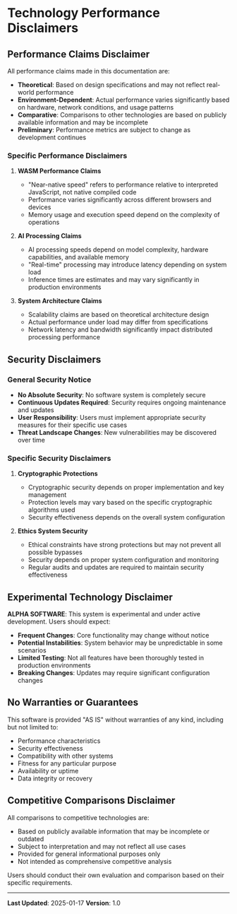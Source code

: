 # Technology Performance Disclaimers

## Performance Claims Disclaimer

All performance claims made in this documentation are:

- **Theoretical**: Based on design specifications and may not reflect real-world performance
- **Environment-Dependent**: Actual performance varies significantly based on hardware, network conditions, and usage patterns
- **Comparative**: Comparisons to other technologies are based on publicly available information and may be incomplete
- **Preliminary**: Performance metrics are subject to change as development continues

### Specific Performance Disclaimers

1. **WASM Performance Claims**
   - "Near-native speed" refers to performance relative to interpreted JavaScript, not native compiled code
   - Performance varies significantly across different browsers and devices
   - Memory usage and execution speed depend on the complexity of operations

2. **AI Processing Claims**
   - AI processing speeds depend on model complexity, hardware capabilities, and available memory
   - "Real-time" processing may introduce latency depending on system load
   - Inference times are estimates and may vary significantly in production environments

3. **System Architecture Claims**
   - Scalability claims are based on theoretical architecture design
   - Actual performance under load may differ from specifications
   - Network latency and bandwidth significantly impact distributed processing performance

## Security Disclaimers

### General Security Notice

- **No Absolute Security**: No software system is completely secure
- **Continuous Updates Required**: Security requires ongoing maintenance and updates
- **User Responsibility**: Users must implement appropriate security measures for their specific use cases
- **Threat Landscape Changes**: New vulnerabilities may be discovered over time

### Specific Security Disclaimers

1. **Cryptographic Protections**
   - Cryptographic security depends on proper implementation and key management
   - Protection levels may vary based on the specific cryptographic algorithms used
   - Security effectiveness depends on the overall system configuration

2. **Ethics System Security**
   - Ethical constraints have strong protections but may not prevent all possible bypasses
   - Security depends on proper system configuration and monitoring
   - Regular audits and updates are required to maintain security effectiveness

## Experimental Technology Disclaimer

**ALPHA SOFTWARE**: This system is experimental and under active development. Users should expect:

- **Frequent Changes**: Core functionality may change without notice
- **Potential Instabilities**: System behavior may be unpredictable in some scenarios
- **Limited Testing**: Not all features have been thoroughly tested in production environments
- **Breaking Changes**: Updates may require significant configuration changes

## No Warranties or Guarantees

This software is provided "AS IS" without warranties of any kind, including but not limited to:

- Performance characteristics
- Security effectiveness
- Compatibility with other systems
- Fitness for any particular purpose
- Availability or uptime
- Data integrity or recovery

## Competitive Comparisons Disclaimer

All comparisons to competitive technologies are:

- Based on publicly available information that may be incomplete or outdated
- Subject to interpretation and may not reflect all use cases
- Provided for general informational purposes only
- Not intended as comprehensive competitive analysis

Users should conduct their own evaluation and comparison based on their specific requirements.

---

**Last Updated**: 2025-01-17
**Version**: 1.0